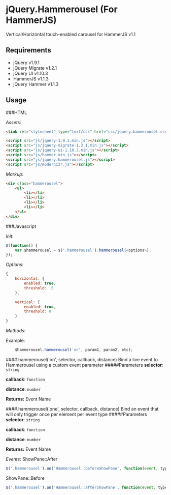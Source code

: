 # jQuery.Hammerousel (For HammerJS)

Vertical/Horizontal touch-enabled carousel for HammerJS v1.1

## Requirements

- jQuery v1.9.1
- jQuery Migrate v1.2.1
- jQuery UI v1.10.3
- HammerJS v1.1.3
- jQuery Hammer v1.1.3

## Usage

###HTML

_Assets_:
```html
<link rel="stylesheet" type="text/css" href="css/jquery.hammerousel.css">

<script src="js/jquery-1.9.1.min.js"></script>
<script src="js/jquery-migrate-1.2.1.min.js"></script>
<script src="js/jquery-ui-1.10.3.min.js"></script>
<script src="js/hammer.min.js"></script>
<script src="js/jquery.hammerousel.js"></script>
<script src="js/modernizr.js"></script>
```

_Markup_:
```html
<div class="hammerousel">
	<ul>
		<li></li>
		<li></li>
		<li></li>
		<li></li>
	</ul>
</div>
```

###Javascript

_Init_:
```javascript
$(function() {
    var $hammerousel = $('.hammerousel').hammerousel(<options>);
});
```

_Options_:
```javascript
{
    horizontal: {
        enabled: true,
        threshold: .5
    },

    vertical: {
        enabled: true,
        threshold: 0
    }
}
```

_Methods_:

Example:
```javascript
    $hammerousel.hammerousel('on', param1, param2, etc);
```

####.hammerousel('on', selector, callback, distance)
Bind a live event to Hammerousel using a custom event parameter
#####Parameters
**selector**: `string`

**callback**: `function`

**distance**: `number`

**Returns:** Event Name

####.hammerousel('one', selector, callback, distance)
Bind an event that will only trigger once per element per event type
#####Parameters
**selector**: `string`

**callback**: `function`

**distance**: `number`

**Returns:** Event Name

_Events_:
ShowPane::After
```javascript
$('.hammerousel').on('Hammerousel::beforeShowPane', function(event, type));
```
ShowPane::Before 
```javascript
$('.hammerousel').on('Hammerousel::afterShowPane', function(event, type));
```